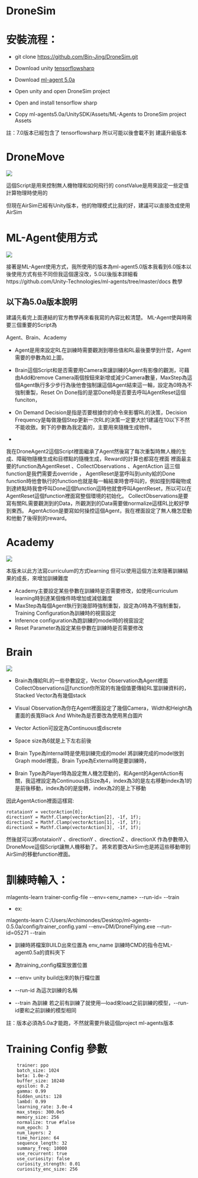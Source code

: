 ﻿
# DroneSim

# 安裝流程：
- git clone https://github.com/Bin-Jing/DroneSim.git
- Download unity [tensorflowsharp](https://s3.amazonaws.com/unity-ml-agents/0.5/TFSharpPlugin.unitypackage)
- Download [ml-agent 5.0a](https://github.com/Unity-Technologies/ml-agents/releases/tag/0.5.0a)

- Open unity and open DroneSim project
- Open and install tensorflow sharp
- Copy ml-agents5.0a/UnitySDK/Assets/ML-Agents to DroneSim project Assets

註：7.0版本已經包含了 tensorflowsharp 所以可能以後會載不到
建議升級版本
# DroneMove
![](https://i.imgur.com/SoUKe6f.png)

這個Script是用來控制無人機物理和如何飛行的
constValue是用來設定一些定值計算物理時使用的

但現在AirSim已經有Unity版本，他的物理模式比我的好，建議可以直接改成使用AirSim

# ML-Agent使用方式
![](https://i.imgur.com/17fGPqy.png)

接著是ML-Agent使用方式，我所使用的版本為ml-agent5.0版本我看到6.0版本以後使用方式有些不同但我這個還沒改，5.0以後版本詳細看https://github.com/Unity-Technologies/ml-agents/tree/master/docs 教學

## 以下為5.0a版本說明
建議先看完上面連結的官方教學再來看我寫的內容比較清楚。
ML-Agent使與時需要三個重要的Script為

Agent、Brain、Academy

- Agent是用來設定RL在訓練時需要觀測到哪些值和RL最後要學到什麼，Agent需要的參數為如上圖，

- Brain這個Script和是否需要用Camera來讓訓練的Agent有影像的觀測，可藉由Add和remove Camera兩個按鈕來新增或減少Camera數量，MaxStep為這個Agent執行多少步行為後他會強制讓這個Agent結束這一輪，設定為0時為不強制重製，Reset On Done指的是當Done時是否要去呼叫AgentReset這個funciton，
- On Demand Decision是指是否要根據你的命令來影響RL的決策，Decision Frequency是每做幾個Step更新一次RL的決策一定要大於1建議在10以下不然不能收斂。剩下的參數為我定義的，主要用來隨機生成物件。
- 
我在DroneAgent2這個Script裡面繼承了Agent然後寫了每次重製時無人機的生成、障礙物隨機生成和目標點的隨機生成，Reward的計算也都寫在裡面
裡面最主要的function為AgentReset 、CollectObservations 、AgentAction 
這三個function是我們需要去override ，
AgentReset是當呼叫到unity給的Done function時他會執行的function也就是每一輪結束時會呼叫的，例如撞到障礙物或到達終點時我會呼叫Done這個function這時他就會呼叫AgentReset，所以可以在AgentReset這個function裡面寫整個環境的初始化。
CollectObservations是要寫有關RL需要觀測到的Data，所觀測到的Data需要做normalize這樣RL比較好學到東西。
AgentAction是要寫如何操控這個Agent，我在裡面設定了無人機怎麼動和他動了後得到的reward。


# Academy
![](https://i.imgur.com/2WssQSf.png)

本版未以此方法寫curriculum的方式learning 但可以使用這個方法來隨著訓練結果的成長，來增加訓練難度

- Academy主要設定某些參數在訓練時是否需要修改，如使用curriculum learning時到達某個條件時增加或減低難度
- MaxStep為每個Agent執行到幾部時強制重製，設定為0時為不強制重製，Training Configuration為訓練時的視窗設定
- Inference configuration為跑訓練的model時的視窗設定
- Reset Parameter為設定某些參數在訓練時是否需要修改


# Brain
![](https://i.imgur.com/xC3VnRi.png)


- Brain為傳給RL的一些參數設定，Vector Observation為Agent裡面CollectObservations這function你所寫的有幾個值要傳給RL當訓練資料的，Stacked Vector為有幾個stack

- Visual Observation為你在Agent裡面設定了幾個Camera，Width和Height為畫面的長寬Black And White為是否要改為使用黑白圖片
- Vector Action可設定為Continuous或discrete
- Space size為6就是上下左右前後
- Brain Type為Internal時是使用訓練完成的model 將訓練完成的model放到Graph model裡面，Brain Type為External時是要訓練時，



- Brain Type為Player時為設定無人機怎麼動的，和Agent的AgentAction有關，我這裡設定為Continuous且Size為4，index為3的是左右移動index為1的是前後移動，index為0的是旋轉，index為2的是上下移動


因此AgentAction裡面這樣寫:

`
rotataionY = vectorAction[0];
directionY = Mathf.Clamp(vectorAction[2], -1f, 1f);
directionZ = Mathf.Clamp(vectorAction[1], -1f, 1f);
directionX = Mathf.Clamp(vectorAction[3], -1f, 1f); 
`

然後就可以將rotataionY 、directionY 、directionZ 、directionX 作為參數帶入DroneMove這個Script讓無人機移動了。
將來若要改AirSim也是將這些移動帶到AirSim的移動function裡面。


# 訓練時輸入：


mlagents-learn trainer-config-file --env=<env_name> --run-id=<run-identifier> --train

- ex:

mlagents-learn C:/Users/Archimondes/Desktop/ml-agents-0.5.0a/config/trainer_config.yaml --env=DM/DroneFlying.exe --run-id=05271 --train

- 訓練時將檔案BUILD出來位置為 env_name 
    訓練時CMD的指令在ML-agent0.5a的資料夾下


- <trainer-config-file>為training_config檔案放置位置
- --env= unity build出來的執行檔位置
- --run-id 為這次訓練的名稱
- --train 為訓練
若之前有訓練了就使用—load來load之前訓練的模型，--run-id要和之前訓練的模型相同

註：版本必須為5.0a才能跑，不然就需要升級這個project ml-agents版本

# Training Config 參數
~~~
    trainer: ppo
    batch_size: 1024 
    beta: 1.0e-2
    buffer_size: 10240 
    epsilon: 0.2
    gamma: 0.99
    hidden_units: 128 
    lambd: 0.99 
    learning_rate: 3.0e-4
    max_steps: 300.0e5
    memory_size: 256
    normalize: true #false
    num_epoch: 3
    num_layers: 2 
    time_horizon: 64
    sequence_length: 32
    summary_freq: 10000
    use_recurrent: true
    use_curiosity: false
    curiosity_strength: 0.01
    curiosity_enc_size: 256 
~~~